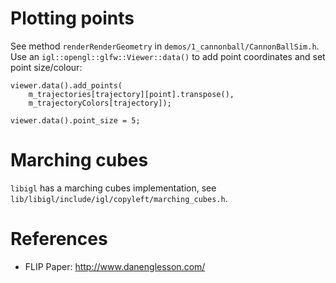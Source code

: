 # Plotting points
See method `renderRenderGeometry` in `demos/1_cannonball/CannonBallSim.h`.
Use an `igl::opengl::glfw::Viewer::data()` to add point coordinates and set point size/colour:

    viewer.data().add_points(
        m_trajectories[trajectory][point].transpose(),
        m_trajectoryColors[trajectory]);
    
    viewer.data().point_size = 5;

# Marching cubes
`libigl` has a marching cubes implementation, see `lib/libigl/include/igl/copyleft/marching_cubes.h`.

# References
- FLIP Paper: http://www.danenglesson.com/
